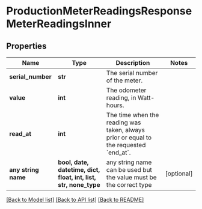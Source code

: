 # ProductionMeterReadingsResponseMeterReadingsInner


## Properties
Name | Type | Description | Notes
------------ | ------------- | ------------- | -------------
**serial_number** | **str** | The serial number of the meter. | 
**value** | **int** | The odometer reading, in Watt-hours. | 
**read_at** | **int** | The time when the reading was taken, always prior or equal to the requested &#x60;end_at&#x60;. | 
**any string name** | **bool, date, datetime, dict, float, int, list, str, none_type** | any string name can be used but the value must be the correct type | [optional]

[[Back to Model list]](../README.md#documentation-for-models) [[Back to API list]](../README.md#documentation-for-api-endpoints) [[Back to README]](../README.md)


